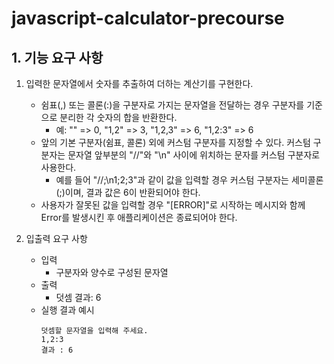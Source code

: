 # javascript-calculator-precourse

## 1. 기능 요구 사항
1. 입력한 문자열에서 숫자를 추출하여 더하는 계산기를 구현한다.

    - 쉼표(,) 또는 콜론(:)을 구분자로 가지는 문자열을 전달하는 경우 구분자를 기준으로 분리한 각 숫자의 합을 반환한다.
        - 예: "" => 0, "1,2" => 3, "1,2,3" => 6, "1,2:3" => 6
    - 앞의 기본 구분자(쉼표, 콜론) 외에 커스텀 구분자를 지정할 수 있다. 커스텀 구분자는 문자열 앞부분의 "//"와 "\n" 사이에 위치하는 문자를 커스텀 구분자로 사용한다.
        - 예를 들어 "//;\n1;2;3"과 같이 값을 입력할 경우 커스텀 구분자는 세미콜론(;)이며, 결과 값은 6이 반환되어야 한다.
    -  사용자가 잘못된 값을 입력할 경우 "[ERROR]"로 시작하는 메시지와 함께 Error를 발생시킨 후 애플리케이션은 종료되어야 한다.

2. 입출력 요구 사항
    - 입력
        - 구분자와 양수로 구성된 문자열
    - 출력
        - 덧셈 결과: 6
    - 실행 결과 예시
        ```
        덧셈할 문자열을 입력해 주세요.
        1,2:3
        결과 : 6
        ```
